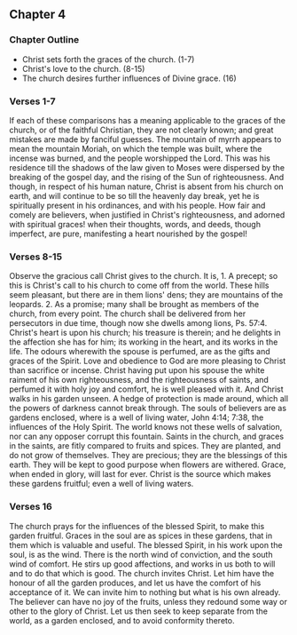 ## Chapter 4

### Chapter Outline

- Christ sets forth the graces of the church. (1-7) 
- Christ's love to the church. (8-15) 
- The church desires further influences of Divine grace. (16)

### Verses 1-7

If each of these comparisons has a meaning applicable to the graces of the church, or of the faithful Christian, they are not clearly known; and great mistakes are made by fanciful guesses. The mountain of myrrh appears to mean the mountain Moriah, on which the temple was built, where the incense was burned, and the people worshipped the Lord. This was his residence till the shadows of the law given to Moses were dispersed by the breaking of the gospel day, and the rising of the Sun of righteousness. And though, in respect of his human nature, Christ is absent from his church on earth, and will continue to be so till the heavenly day break, yet he is spiritually present in his ordinances, and with his people. How fair and comely are believers, when justified in Christ's righteousness, and adorned with spiritual graces! when their thoughts, words, and deeds, though imperfect, are pure, manifesting a heart nourished by the gospel!

### Verses 8-15

Observe the gracious call Christ gives to the church. It is, 1. A precept; so this is Christ's call to his church to come off from the world. These hills seem pleasant, but there are in them lions' dens; they are mountains of the leopards. 2. As a promise; many shall be brought as members of the church, from every point. The church shall be delivered from her persecutors in due time, though now she dwells among lions, Ps. 57:4. Christ's heart is upon his church; his treasure is therein; and he delights in the affection she has for him; its working in the heart, and its works in the life. The odours wherewith the spouse is perfumed, are as the gifts and graces of the Spirit. Love and obedience to God are more pleasing to Christ than sacrifice or incense. Christ having put upon his spouse the white raiment of his own righteousness, and the righteousness of saints, and perfumed it with holy joy and comfort, he is well pleased with it. And Christ walks in his garden unseen. A hedge of protection is made around, which all the powers of darkness cannot break through. The souls of believers are as gardens enclosed, where is a well of living water, John 4:14; 7:38, the influences of the Holy Spirit. The world knows not these wells of salvation, nor can any opposer corrupt this fountain. Saints in the church, and graces in the saints, are fitly compared to fruits and spices. They are planted, and do not grow of themselves. They are precious; they are the blessings of this earth. They will be kept to good purpose when flowers are withered. Grace, when ended in glory, will last for ever. Christ is the source which makes these gardens fruitful; even a well of living waters.

### Verses 16

The church prays for the influences of the blessed Spirit, to make this garden fruitful. Graces in the soul are as spices in these gardens, that in them which is valuable and useful. The blessed Spirit, in his work upon the soul, is as the wind. There is the north wind of conviction, and the south wind of comfort. He stirs up good affections, and works in us both to will and to do that which is good. The church invites Christ. Let him have the honour of all the garden produces, and let us have the comfort of his acceptance of it. We can invite him to nothing but what is his own already. The believer can have no joy of the fruits, unless they redound some way or other to the glory of Christ. Let us then seek to keep separate from the world, as a garden enclosed, and to avoid conformity thereto.


